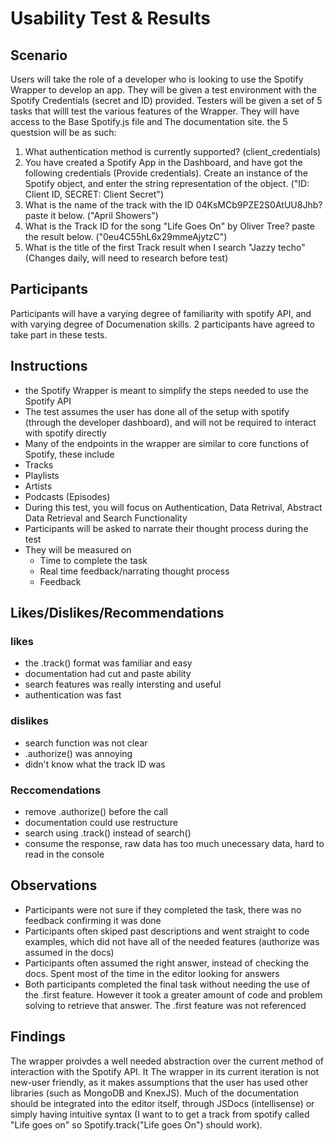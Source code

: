 # Usability Test & Results

## Scenario

Users will take the role of a developer who is looking to use the Spotify Wrapper to develop an app. They will be 
given a test environment with the Spotify Credentials (secret and ID) provided. Testers will be given a set of 
5 tasks that willl test the various features of the Wrapper. They will have access to the Base Spotify.js file and
The documentation site. the 5 questsion will be as such:

1. What authentication method is currently supported? (client_credentials)
2. You have created a Spotify App in the Dashboard, and have got the following credentials (Provide credentials). Create an instance of the Spotify object, and enter the string representation of the object. ("ID: Client ID, SECRET: Client Secret")
3. What is the name of the track with the ID 04KsMCb9PZE2S0AtUU8Jhb? paste it below. ("April Showers")
4. What is the Track ID for the song "Life Goes On" by Oliver Tree? paste the result below. ("0eu4C55hL6x29mmeAjytzC")
5. What is the title of the first Track result when I search "Jazzy techo" (Changes daily, will need to research before test)

## Participants
Participants will have a varying degree of familiarity with spotify API, and with varying degree of Documenation skills.
2 participants have agreed to take part in these tests. 

## Instructions
- the Spotify Wrapper is meant to simplify the steps needed to use the Spotify API
- The test assumes the user has done all of the setup with spotify (through the developer dashboard), and will not be 
required to interact with spotify directly
- Many of the endpoints in the wrapper are similar to core functions of Spotify, these include
 - Tracks
 - Playlists
 - Artists
 - Podcasts (Episodes)
- During this test, you will focus on Authentication, Data Retrival, Abstract Data Retrieval and Search Functionality
- Participants will be asked to narrate their thought process during the test
- They will be measured on
  - Time to complete the task
  - Real time feedback/narrating thought process
  - Feedback

## Likes/Dislikes/Recommendations

### likes
- the .track() format was familiar and easy
- documentation had cut and paste ability
- search features was really intersting  and useful
- authentication was fast

### dislikes
- search function was not clear
- .authorize() was annoying 
- didn't know what the track ID was

### Reccomendations
- remove .authorize() before the call
- documentation could use restructure
- search using .track() instead of search()
- consume the response, raw data has too much unecessary data, hard to read in the console  

## Observations
- Participants were not sure if they completed the task, there was no feedback confirming it was done
- Participants often skiped past descriptions and went straight to code examples, which did not have all of the
needed features (authorize was assumed in the docs)
- Participants often assumed the right answer, instead of checking the docs. Spent most of the time in the editor 
looking for answers
- Both participants completed the final task without needing the use of the .first feature. However it took 
a greater amount of code and problem solving to retrieve that answer. The .first feature was not referenced

## Findings

The wrapper proivdes a well needed abstraction over the current method of interaction with the Spotify API. It 
The wrapper in its current iteration is not new-user friendly, as it makes assumptions that the user has used other
libraries (such as MongoDB and KnexJS). Much of the documentation should be integrated into the editor itself, through
JSDocs (intellisense) or simply having intuitive syntax (I want to to get a track from spotify called "Life goes on" 
so Spotify.track("Life goes On") should work).

